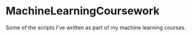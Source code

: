 # MachineLearningCoursework
Some of the scripts I've written as part of my machine learning courses.
